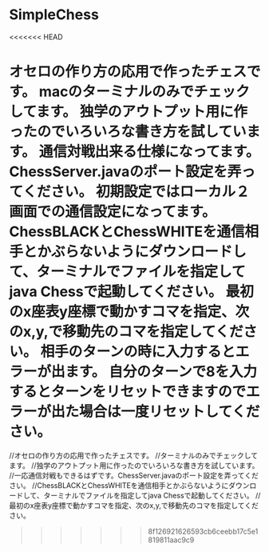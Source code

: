 # SimpleChess
<<<<<<< HEAD

オセロの作り方の応用で作ったチェスです。
macのターミナルのみでチェックしてます。
独学のアウトプット用に作ったのでいろいろな書き方を試しています。
通信対戦出来る仕様になってます。
ChessServer.javaのポート設定を弄ってください。
初期設定ではローカル２画面での通信設定になってます。
ChessBLACKとChessWHITEを通信相手とかぶらないようにダウンロードして、ターミナルでファイルを指定してjava Chessで起動してください。
最初のx座表y座標で動かすコマを指定、次のx,y,で移動先のコマを指定してください。
相手のターンの時に入力するとエラーが出ます。
自分のターンで8を入力するとターンをリセットできますのでエラーが出た場合は一度リセットしてください。
=======
//オセロの作り方の応用で作ったチェスです。
//ターミナルのみでチェックしてます。
//独学のアウトプット用に作ったのでいろいろな書き方を試しています。
//一応通信対戦もできるはずです。ChessServer.javaのポート設定を弄ってください。
//ChessBLACKとChessWHITEを通信相手とかぶらないようにダウンロードして、ターミナルでファイルを指定してjava Chessで起動してください。
//最初のx座表y座標で動かすコマを指定、次のx,y,で移動先のコマを指定してください。
>>>>>>> 8f126921626593cb6ceebb17c5e1819811aac9c9
